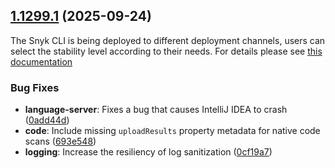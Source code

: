 ## [1.1299.1](https://github.com/snyk/snyk/compare/v1.1299.0...v1.1299.1) (2025-09-24)

The Snyk CLI is being deployed to different deployment channels, users can select the stability level according to their needs. For details please see [this documentation](https://docs.snyk.io/snyk-cli/releases-and-channels-for-the-snyk-cli)

### Bug Fixes

* **language-server**: Fixes a bug that causes IntelliJ IDEA to crash ([0add44d](https://github.com/snyk/cli/commit/0add44dcca2fc639c8bc555d57f48569e4a83267))
* **code**: Include missing `uploadResults` property metadata for native code scans ([693e548](https://github.com/snyk/cli/commit/693e548e1977ac26cdea97d177a996489831d173))
* **logging**: Increase the resiliency of log sanitization ([0cf19a7](https://github.com/snyk/cli/commit/0cf19a7dc8b761ec61d7ae0f3f5d160b0e2b0450))
